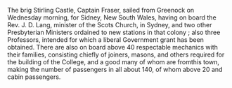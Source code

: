 The brig Stirling Castle, Captain Fraser, sailed from Greenock on Wednesday morning, for Sidney, New South Wales, having on board the Rev. J. D. Lang, minister of the Scots Church, in Sydney, and two other Presbyterian Ministers ordained to new stations in that colony ; also three Professors, intended for which a liberal Government grant has been obtained. There are also on board above 40 respectable mechanics with their families, consisting chiefly of joiners, masons, and others required for the building of the College, and a good many of whom are fromthis town, making the number of passengers in all about 140, of whom above 20 and cabin passengers.